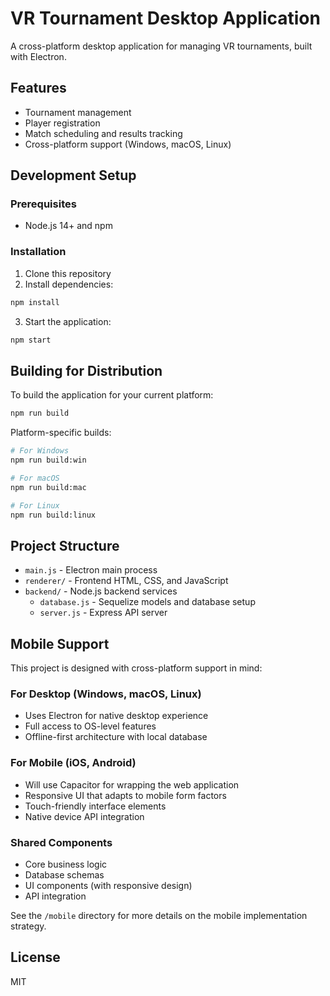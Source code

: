 # VR Tournament Desktop Application

A cross-platform desktop application for managing VR tournaments, built with Electron.

## Features

- Tournament management
- Player registration
- Match scheduling and results tracking
- Cross-platform support (Windows, macOS, Linux)

## Development Setup

### Prerequisites

- Node.js 14+ and npm

### Installation

1. Clone this repository
2. Install dependencies:

```bash
npm install
```

3. Start the application:

```bash
npm start
```

## Building for Distribution

To build the application for your current platform:

```bash
npm run build
```

Platform-specific builds:

```bash
# For Windows
npm run build:win

# For macOS
npm run build:mac

# For Linux
npm run build:linux
```

## Project Structure

- `main.js` - Electron main process
- `renderer/` - Frontend HTML, CSS, and JavaScript
- `backend/` - Node.js backend services
  - `database.js` - Sequelize models and database setup
  - `server.js` - Express API server

## Mobile Support

This project is designed with cross-platform support in mind:

### For Desktop (Windows, macOS, Linux)
- Uses Electron for native desktop experience
- Full access to OS-level features
- Offline-first architecture with local database

### For Mobile (iOS, Android)
- Will use Capacitor for wrapping the web application
- Responsive UI that adapts to mobile form factors
- Touch-friendly interface elements
- Native device API integration

### Shared Components
- Core business logic
- Database schemas
- UI components (with responsive design)
- API integration

See the `/mobile` directory for more details on the mobile implementation strategy.

## License

MIT
